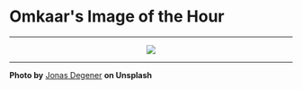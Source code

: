 # Omkaar's Image of the Hour

---

<div align="center">

<a href="https://unsplash.com/photos/foggy-mountain-peak-amidst-the-clouds-NofNB4LNz7Q">
  <img src="https://images.unsplash.com/photo-1751378838137-7871418702cb?crop=entropy&cs=tinysrgb&fit=max&fm=jpg&ixid=M3w3NjA2Nzh8MHwxfHJhbmRvbXx8fHx8fHx8fDE3NTI3NTM2MDB8&ixlib=rb-4.1.0&q=80&w=1080" style="max-width:100%; height:auto;">
</a>



</div>

---

**Photo by** [Jonas Degener](https://unsplash.com/@jonasdegener) **on Unsplash**
